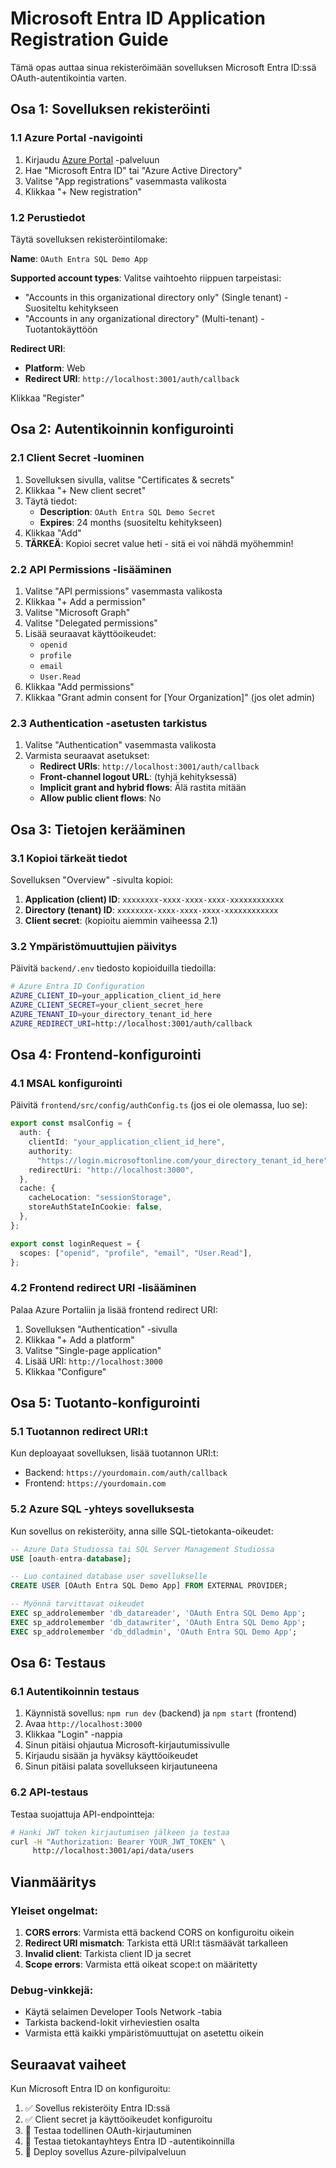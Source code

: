 # Microsoft Entra ID Application Registration Guide

Tämä opas auttaa sinua rekisteröimään sovelluksen Microsoft Entra ID:ssä OAuth-autentikointia varten.

## Osa 1: Sovelluksen rekisteröinti

### 1.1 Azure Portal -navigointi

1. Kirjaudu [Azure Portal](https://portal.azure.com) -palveluun
2. Hae "Microsoft Entra ID" tai "Azure Active Directory"
3. Valitse "App registrations" vasemmasta valikosta
4. Klikkaa "+ New registration"

### 1.2 Perustiedot

Täytä sovelluksen rekisteröintilomake:

**Name**: `OAuth Entra SQL Demo App`

**Supported account types**: Valitse vaihtoehto riippuen tarpeistasi:

- "Accounts in this organizational directory only" (Single tenant) - Suositeltu kehitykseen
- "Accounts in any organizational directory" (Multi-tenant) - Tuotantokäyttöön

**Redirect URI**:

- **Platform**: Web
- **Redirect URI**: `http://localhost:3001/auth/callback`

Klikkaa "Register"

## Osa 2: Autentikoinnin konfigurointi

### 2.1 Client Secret -luominen

1. Sovelluksen sivulla, valitse "Certificates & secrets"
2. Klikkaa "+ New client secret"
3. Täytä tiedot:
   - **Description**: `OAuth Entra SQL Demo Secret`
   - **Expires**: 24 months (suositeltu kehitykseen)
4. Klikkaa "Add"
5. **TÄRKEÄ**: Kopioi secret value heti - sitä ei voi nähdä myöhemmin!

### 2.2 API Permissions -lisääminen

1. Valitse "API permissions" vasemmasta valikosta
2. Klikkaa "+ Add a permission"
3. Valitse "Microsoft Graph"
4. Valitse "Delegated permissions"
5. Lisää seuraavat käyttöoikeudet:
   - `openid`
   - `profile`
   - `email`
   - `User.Read`
6. Klikkaa "Add permissions"
7. Klikkaa "Grant admin consent for [Your Organization]" (jos olet admin)

### 2.3 Authentication -asetusten tarkistus

1. Valitse "Authentication" vasemmasta valikosta
2. Varmista seuraavat asetukset:
   - **Redirect URIs**: `http://localhost:3001/auth/callback`
   - **Front-channel logout URL**: (tyhjä kehityksessä)
   - **Implicit grant and hybrid flows**: Älä rastita mitään
   - **Allow public client flows**: No

## Osa 3: Tietojen kerääminen

### 3.1 Kopioi tärkeät tiedot

Sovelluksen "Overview" -sivulta kopioi:

1. **Application (client) ID**: `xxxxxxxx-xxxx-xxxx-xxxx-xxxxxxxxxxxx`
2. **Directory (tenant) ID**: `xxxxxxxx-xxxx-xxxx-xxxx-xxxxxxxxxxxx`
3. **Client secret**: (kopioitu aiemmin vaiheessa 2.1)

### 3.2 Ympäristömuuttujien päivitys

Päivitä `backend/.env` tiedosto kopioiduilla tiedoilla:

```bash
# Azure Entra ID Configuration
AZURE_CLIENT_ID=your_application_client_id_here
AZURE_CLIENT_SECRET=your_client_secret_here
AZURE_TENANT_ID=your_directory_tenant_id_here
AZURE_REDIRECT_URI=http://localhost:3001/auth/callback
```

## Osa 4: Frontend-konfigurointi

### 4.1 MSAL konfigurointi

Päivitä `frontend/src/config/authConfig.ts` (jos ei ole olemassa, luo se):

```typescript
export const msalConfig = {
  auth: {
    clientId: "your_application_client_id_here",
    authority:
      "https://login.microsoftonline.com/your_directory_tenant_id_here",
    redirectUri: "http://localhost:3000",
  },
  cache: {
    cacheLocation: "sessionStorage",
    storeAuthStateInCookie: false,
  },
};

export const loginRequest = {
  scopes: ["openid", "profile", "email", "User.Read"],
};
```

### 4.2 Frontend redirect URI -lisääminen

Palaa Azure Portaliin ja lisää frontend redirect URI:

1. Sovelluksen "Authentication" -sivulla
2. Klikkaa "+ Add a platform"
3. Valitse "Single-page application"
4. Lisää URI: `http://localhost:3000`
5. Klikkaa "Configure"

## Osa 5: Tuotanto-konfigurointi

### 5.1 Tuotannon redirect URI:t

Kun deploayaat sovelluksen, lisää tuotannon URI:t:

- Backend: `https://yourdomain.com/auth/callback`
- Frontend: `https://yourdomain.com`

### 5.2 Azure SQL -yhteys sovelluksesta

Kun sovellus on rekisteröity, anna sille SQL-tietokanta-oikeudet:

```sql
-- Azure Data Studiossa tai SQL Server Management Studiossa
USE [oauth-entra-database];

-- Luo contained database user sovellukselle
CREATE USER [OAuth Entra SQL Demo App] FROM EXTERNAL PROVIDER;

-- Myönnä tarvittavat oikeudet
EXEC sp_addrolemember 'db_datareader', 'OAuth Entra SQL Demo App';
EXEC sp_addrolemember 'db_datawriter', 'OAuth Entra SQL Demo App';
EXEC sp_addrolemember 'db_ddladmin', 'OAuth Entra SQL Demo App';
```

## Osa 6: Testaus

### 6.1 Autentikoinnin testaus

1. Käynnistä sovellus: `npm run dev` (backend) ja `npm start` (frontend)
2. Avaa `http://localhost:3000`
3. Klikkaa "Login" -nappia
4. Sinun pitäisi ohjautua Microsoft-kirjautumissivulle
5. Kirjaudu sisään ja hyväksy käyttöoikeudet
6. Sinun pitäisi palata sovellukseen kirjautuneena

### 6.2 API-testaus

Testaa suojattuja API-endpointteja:

```bash
# Hanki JWT token kirjautumisen jälkeen ja testaa
curl -H "Authorization: Bearer YOUR_JWT_TOKEN" \
     http://localhost:3001/api/data/users
```

## Vianmääritys

### Yleiset ongelmat:

1. **CORS errors**: Varmista että backend CORS on konfiguroitu oikein
2. **Redirect URI mismatch**: Tarkista että URI:t täsmäävät tarkalleen
3. **Invalid client**: Tarkista client ID ja secret
4. **Scope errors**: Varmista että oikeat scope:t on määritetty

### Debug-vinkkejä:

- Käytä selaimen Developer Tools Network -tabia
- Tarkista backend-lokit virheviestien osalta
- Varmista että kaikki ympäristömuuttujat on asetettu oikein

## Seuraavat vaiheet

Kun Microsoft Entra ID on konfiguroitu:

1. ✅ Sovellus rekisteröity Entra ID:ssä
2. ✅ Client secret ja käyttöoikeudet konfiguroitu
3. 🔄 Testaa todellinen OAuth-kirjautuminen
4. 🔄 Testaa tietokantayhteys Entra ID -autentikoinnilla
5. 🔄 Deploy sovellus Azure-pilvipalveluun

